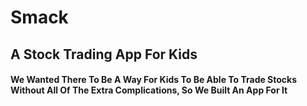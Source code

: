 # Smack

## A Stock Trading App For Kids

#### We Wanted There To Be A Way For Kids To Be Able To Trade Stocks Without All Of The Extra Complications, So We Built An App For It